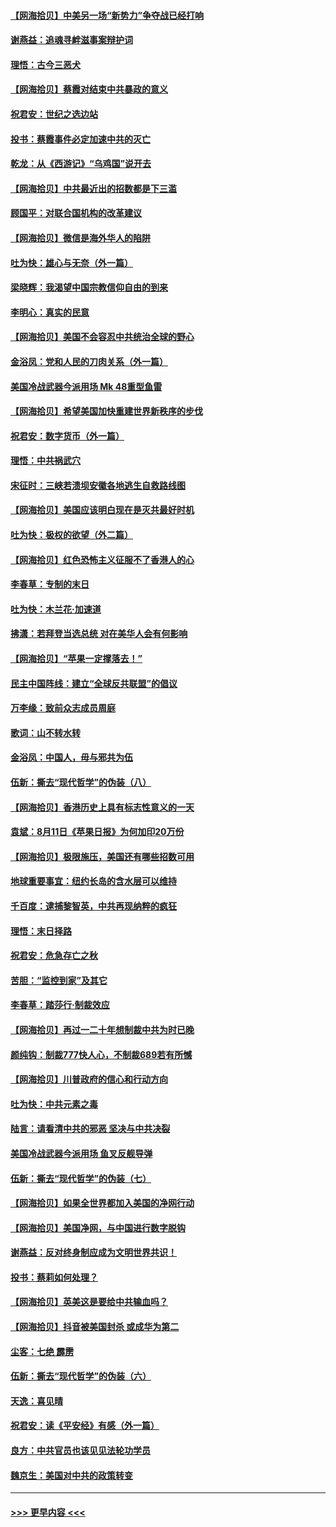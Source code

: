 #### [【网海拾贝】中美另一场“新势力”争夺战已经打响](../pages/nsc993/n12346998.md?t=08220102) 
#### [谢燕益：追魂寻衅滋事案辩护词](../pages/nsc993/n12346892.md?t=08220102) 
#### [理悟：古今三恶犬](../pages/nsc993/n12345190.md?t=08220102) 
#### [【网海拾贝】蔡霞对结束中共暴政的意义](../pages/nsc993/n12344263.md?t=08220102) 
#### [祝君安：世纪之选边站](../pages/nsc993/n12342382.md?t=08220102) 
#### [投书：蔡霞事件必定加速中共的灭亡](../pages/nsc993/n12341881.md?t=08220102) 
#### [乾龙：从《西游记》“乌鸡国”说开去](../pages/nsc993/n12341690.md?t=08220102) 
#### [【网海拾贝】中共最近出的招数都是下三滥](../pages/nsc993/n12341593.md?t=08220102) 
#### [顾国平：对联合国机构的改革建议](../pages/nsc993/n12339928.md?t=08220102) 
#### [【网海拾贝】微信是海外华人的陷阱](../pages/nsc993/n12338868.md?t=08220102) 
#### [吐为快：雄心与无奈（外一篇）](../pages/nsc993/n12338132.md?t=08220102) 
#### [梁晓辉：我渴望中国宗教信仰自由的到来](../pages/nsc993/n12336657.md?t=08220102) 
#### [李明心：真实的民意](../pages/nsc993/n12336089.md?t=08220102) 
#### [【网海拾贝】美国不会容忍中共统治全球的野心](../pages/nsc993/n12336063.md?t=08220102) 
#### [金浴凤：党和人民的刀肉关系（外一篇）](../pages/nsc993/n12335834.md?t=08220102) 
#### [美国冷战武器今派用场 Mk 48重型鱼雷](../pages/nsc993/n12335354.md?t=08220102) 
#### [【网海拾贝】希望美国加快重建世界新秩序的步伐](../pages/nsc993/n12334224.md?t=08220102) 
#### [祝君安：数字货币（外一篇）](../pages/nsc993/n12334186.md?t=08220102) 
#### [理悟：中共祸武穴](../pages/nsc993/n12333962.md?t=08220102) 
#### [宋征时：三峡若溃坝安徽各地逃生自救路线图](../pages/nsc993/n12332450.md?t=08220102) 
#### [【网海拾贝】美国应该明白现在是灭共最好时机](../pages/nsc993/n12332313.md?t=08220102) 
#### [吐为快：极权的欲望（外二篇）](../pages/nsc993/n12332089.md?t=08220102) 
#### [【网海拾贝】红色恐怖主义征服不了香港人的心](../pages/nsc993/n12329296.md?t=08220102) 
#### [李春草：专制的末日](../pages/nsc993/n12329079.md?t=08220102) 
#### [吐为快：木兰花‧加速道](../pages/nsc993/n12327366.md?t=08220102) 
#### [拂潇：若拜登当选总统 对在美华人会有何影响](../pages/nsc993/n12295996.md?t=08220102) 
#### [【网海拾贝】“苹果一定撑落去！”](../pages/nsc993/n12326784.md?t=08220102) 
#### [民主中国阵线：建立“全球反共联盟”的倡议](../pages/nsc993/n12324177.md?t=08220102) 
#### [万李缘：致前众志成员周庭](../pages/nsc993/n12324635.md?t=08220102) 
#### [歌词：山不转水转](../pages/nsc993/n12324599.md?t=08220102) 
#### [金浴凤：中国人，毋与邪共为伍](../pages/nsc993/n12324257.md?t=08220102) 
#### [伍新：撕去“现代哲学”的伪装（八）](../pages/nsc993/n12324188.md?t=08220102) 
#### [【网海拾贝】香港历史上具有标志性意义的一天](../pages/nsc993/n12324021.md?t=08220102) 
#### [袁斌：8月11日《苹果日报》为何加印20万份](../pages/nsc993/n12323955.md?t=08220102) 
#### [【网海拾贝】极限施压，美国还有哪些招数可用](../pages/nsc993/n12322512.md?t=08220102) 
#### [地球重要事宜：纽约长岛的含水层可以维持](../pages/nsc993/n12321844.md?t=08220102) 
#### [千百度：逮捕黎智英，中共再现纳粹的疯狂](../pages/nsc993/n12321777.md?t=08220102) 
#### [理悟：末日择路](../pages/nsc993/n12320812.md?t=08220102) 
#### [祝君安：危急存亡之秋](../pages/nsc993/n12320795.md?t=08220102) 
#### [苦胆：“监控到家”及其它](../pages/nsc993/n12320751.md?t=08220102) 
#### [李春草：踏莎行·制裁效应](../pages/nsc993/n12318290.md?t=08220102) 
#### [【网海拾贝】再过一二十年想制裁中共为时已晚](../pages/nsc993/n12318195.md?t=08220102) 
#### [颜纯钩：制裁777快人心，不制裁689若有所憾](../pages/nsc993/n12316912.md?t=08220102) 
#### [【网海拾贝】川普政府的信心和行动方向](../pages/nsc993/n12316673.md?t=08220102) 
#### [吐为快：中共元素之毒](../pages/nsc993/n12316547.md?t=08220102) 
#### [陆言：请看清中共的邪恶 坚决与中共决裂](../pages/nsc993/n12315784.md?t=08220102) 
#### [美国冷战武器今派用场 鱼叉反舰导弹](../pages/nsc993/n12316258.md?t=08220102) 
#### [伍新：撕去“现代哲学”的伪装（七）](../pages/nsc993/n12315846.md?t=08220102) 
#### [【网海拾贝】如果全世界都加入美国的净网行动](../pages/nsc993/n12315588.md?t=08220102) 
#### [【网海拾贝】美国净网，与中国进行数字脱钩](../pages/nsc993/n12312813.md?t=08220102) 
#### [谢燕益：反对终身制应成为文明世界共识！](../pages/nsc993/n12310465.md?t=08220102) 
#### [投书：蔡莉如何处理？](../pages/nsc993/n12310224.md?t=08220102) 
#### [【网海拾贝】英美这是要给中共输血吗？](../pages/nsc993/n12307646.md?t=08220102) 
#### [【网海拾贝】抖音被美国封杀 或成华为第二](../pages/nsc993/n12305277.md?t=08220102) 
#### [尘客：七绝 霹雳](../pages/nsc993/n12304053.md?t=08220102) 
#### [伍新：撕去“现代哲学”的伪装（六）](../pages/nsc993/n12303243.md?t=08220102) 
#### [天逸：喜见晴](../pages/nsc993/n12303226.md?t=08220102) 
#### [祝君安：读《平安经》有感（外一篇）](../pages/nsc993/n12303170.md?t=08220102) 
#### [良方：中共官员也该见见法轮功学员](../pages/nsc993/n12302985.md?t=08220102) 
#### [魏京生：美国对中共的政策转变](../pages/nsc993/n12302929.md?t=08220102) 

----
#### [ >>> 更早内容 <<< ](../indexes/nsc993-earlier.md)
